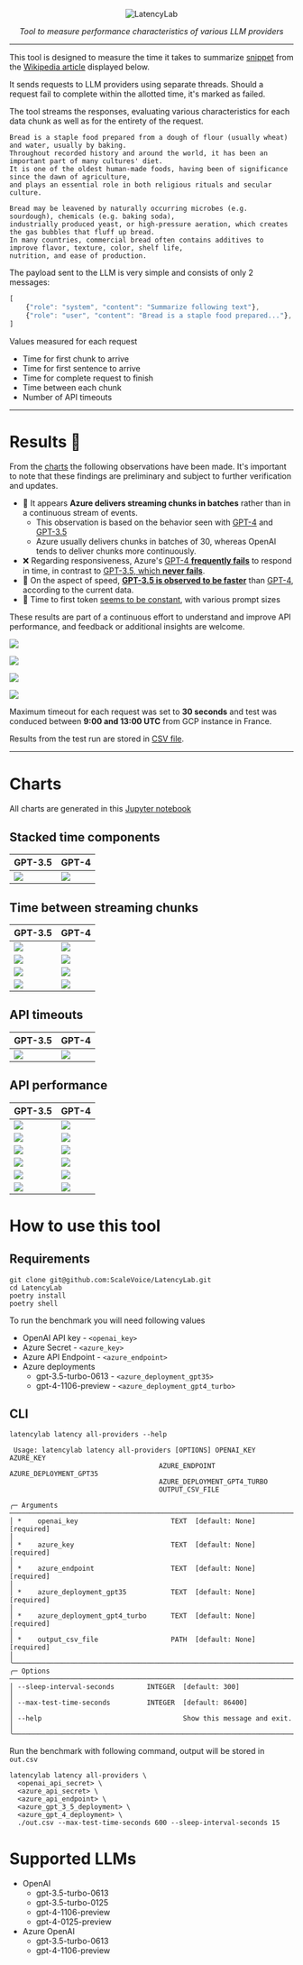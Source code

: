 <p align="center">
  <img src="misc/banner.webp" alt="LatencyLab">
</p>
<p align="center">
    <em>Tool to measure performance characteristics of various LLM providers</em>
</p>

---

This tool is designed to measure the time it takes to summarize [snippet](latencylab/providers/input_text.txt) from the [Wikipedia article](https://en.wikipedia.org/wiki/Bread) displayed below. 

It sends requests to LLM providers using separate threads. 
Should a request fail to complete within the allotted time, it's marked as failed. 

The tool streams the responses, evaluating various characteristics for each data chunk as well as for the entirety of the request.
```
Bread is a staple food prepared from a dough of flour (usually wheat) and water, usually by baking.
Throughout recorded history and around the world, it has been an important part of many cultures' diet.
It is one of the oldest human-made foods, having been of significance since the dawn of agriculture,
and plays an essential role in both religious rituals and secular culture.

Bread may be leavened by naturally occurring microbes (e.g. sourdough), chemicals (e.g. baking soda),
industrially produced yeast, or high-pressure aeration, which creates the gas bubbles that fluff up bread.
In many countries, commercial bread often contains additives to improve flavor, texture, color, shelf life,
nutrition, and ease of production.
```

The payload sent to the LLM is very simple and consists of only 2 messages:
```javascript
[
    {"role": "system", "content": "Summarize following text"},
    {"role": "user", "content": "Bread is a staple food prepared..."},
]
```

Values measured for each request
* Time for first chunk to arrive 
* Time for first sentence to arrive 
* Time for complete request to finish
* Time between each chunk
* Number of API timeouts

---

# Results 🏁

From the [charts](#charts) the following observations have been made. 
It's important to note that these findings are preliminary and subject to further verification and updates.

* 🥞 It appears **Azure delivers streaming chunks in batches** rather than in a continuous stream of events. 
  * This observation is based on the behavior seen with [GPT-4](misc/gpt_4_chunks_timing_line.png) and [GPT-3.5](misc/gpt_3_chunks_timing_line.png)
  * Azure usually delivers chunks in batches of 30, whereas OpenAI tends to deliver chunks more continuously.
* ❌ Regarding responsiveness, Azure's [GPT-4 **frequently fails**](misc/gpt_4_num_failures.png) to respond in time, in contrast to [GPT-3.5, which **never fails**](misc/gpt_3_num_failures.png).
* 🐌 On the aspect of speed, [**GPT-3.5 is observed to be faster**](misc/gpt_3_total_request_time_seconds_bar_median.png) than [GPT-4](misc/gpt_4_total_request_time_seconds_bar_median.png), according to the current data.
* 📝 Time to first token [seems to be constant](misc/prompt_size_vs_first_token_time_seconds_gpt_3.png), with various prompt sizes

These results are part of a continuous effort to understand and improve API performance, and feedback or additional insights are welcome.

![](docs/compare_azure_openai_gpt-4-1106-preview.png)

![](docs/gpt_4_chunks_timing_line.png)

![](docs/gpt_4_first_token_time_seconds_bar_mean.png)

![](misc/prompt_size_vs_first_token_time_seconds_gpt_3.png)

Maximum timeout for each request was set to **30 seconds** and test was conduced between **9:00 and 13:00 UTC** from GCP instance in France.  

Results from the test run are stored in [CSV file](out.csv).

---

# Charts

All charts are generated in this [Jupyter notebook](charts.ipynb)

## Stacked time components

| GPT-3.5    | GPT-4                                                 |
|------------|-------------------------------------------------------|
| ![](misc/compare_azure_openai_gpt-3.5-turbo-0125.png) | ![](misc/compare_azure_openai_gpt-4-1106-preview.png) |

## Time between streaming chunks

| GPT-3.5                                  | GPT-4                                    |
|------------------------------------------|------------------------------------------|
| ![](misc/gpt_3_chunks_timing_line.png)   | ![](misc/gpt_4_chunks_timing_line.png)   |
| ![](misc/gpt_3_chunks_timing_means.png)  | ![](misc/gpt_4_chunks_timing_means.png)  |
| ![](misc/gpt_3_chunks_timing_median.png) | ![](misc/gpt_4_chunks_timing_median.png) |
| ![](misc/gpt_3_chunks_timing.png)        | ![](misc/gpt_4_chunks_timing.png)        |


## API timeouts

| GPT-3.5                          | GPT-4                               |
|----------------------------------|-------------------------------------|
| ![](misc/gpt_3_num_failures.png) | ![](misc/gpt_4_num_failures.png)    |

## API performance

| GPT-3.5                                                    | GPT-4                                                      |
|------------------------------------------------------------|------------------------------------------------------------|
| ![](misc/gpt_3_total_request_time_seconds.png)             | ![](misc/gpt_4_total_request_time_seconds.png)             |
| ![](misc/gpt_3_first_token_time_seconds.png)               | ![](misc/gpt_4_first_token_time_seconds.png)               |
| ![](misc/gpt_3_first_sentence_time_seconds.png)            | ![](misc/gpt_4_first_sentence_time_seconds.png)            |
| ![](misc/gpt_3_first_sentence_time_seconds_bar_median.png) | ![](misc/gpt_4_first_sentence_time_seconds_bar_median.png) |
| ![](misc/gpt_3_first_token_time_seconds_bar_median.png)    | ![](misc/gpt_4_first_token_time_seconds_bar_median.png)    |
| ![](misc/gpt_3_total_request_time_seconds_bar_median.png)  | ![](misc/gpt_4_total_request_time_seconds_bar_median.png)  |

# How to use this tool

## Requirements
```
git clone git@github.com:ScaleVoice/LatencyLab.git
cd LatencyLab
poetry install
poetry shell
```

To run the benchmark you will need following values

* OpenAI API key - `<openai_key>`
* Azure Secret - `<azure_key>`
* Azure API Endpoint - `<azure_endpoint>`
* Azure deployments
  * gpt-3.5-turbo-0613 - `<azure_deployment_gpt35>`
  * gpt-4-1106-preview - `<azure_deployment_gpt4_turbo>`

## CLI
```
latencylab latency all-providers --help                                                                                                                                        
                                                                                                                                                                                                           
 Usage: latencylab latency all-providers [OPTIONS] OPENAI_KEY AZURE_KEY                                                                                                                                        
                                     AZURE_ENDPOINT AZURE_DEPLOYMENT_GPT35                                                                                                                                 
                                     AZURE_DEPLOYMENT_GPT4_TURBO                                                                                                                                           
                                     OUTPUT_CSV_FILE                                                                                                                                                       
                                                                                                                                                                                                           
╭─ Arguments ─────────────────────────────────────────────────────────────────────────────────────────────────────────────────────────────────────────────────────────────────────────────────────────────╮
│ *    openai_key                       TEXT  [default: None] [required]                                                                                                                                  │
│ *    azure_key                        TEXT  [default: None] [required]                                                                                                                                  │
│ *    azure_endpoint                   TEXT  [default: None] [required]                                                                                                                                  │
│ *    azure_deployment_gpt35           TEXT  [default: None] [required]                                                                                                                                  │
│ *    azure_deployment_gpt4_turbo      TEXT  [default: None] [required]                                                                                                                                  │
│ *    output_csv_file                  PATH  [default: None] [required]                                                                                                                                  │
╰─────────────────────────────────────────────────────────────────────────────────────────────────────────────────────────────────────────────────────────────────────────────────────────────────────────╯
╭─ Options ───────────────────────────────────────────────────────────────────────────────────────────────────────────────────────────────────────────────────────────────────────────────────────────────╮
│ --sleep-interval-seconds        INTEGER  [default: 300]                                                                                                                                                 │
│ --max-test-time-seconds         INTEGER  [default: 86400]                                                                                                                                               │
│ --help                                   Show this message and exit.                                                                                                                                    │
╰─────────────────────────────────────────────────────────────────────────────────────────────────────────────────────────────────────────────────────────────────────────────────────────────────────────╯
```

Run the benchmark with following command, output will be stored in `out.csv`

```
latencylab latency all-providers \
  <openai_api_secret> \
  <azure_api_secret> \
  <azure_api_endpoint> \
  <azure_gpt_3_5_deployment> \
  <azure_gpt_4_deployment> \
  ./out.csv --max-test-time-seconds 600 --sleep-interval-seconds 15
```

# Supported LLMs

* OpenAI
  * gpt-3.5-turbo-0613
  * gpt-3.5-turbo-0125
  * gpt-4-1106-preview
  * gpt-4-0125-preview
* Azure OpenAI
  * gpt-3.5-turbo-0613
  * gpt-4-1106-preview